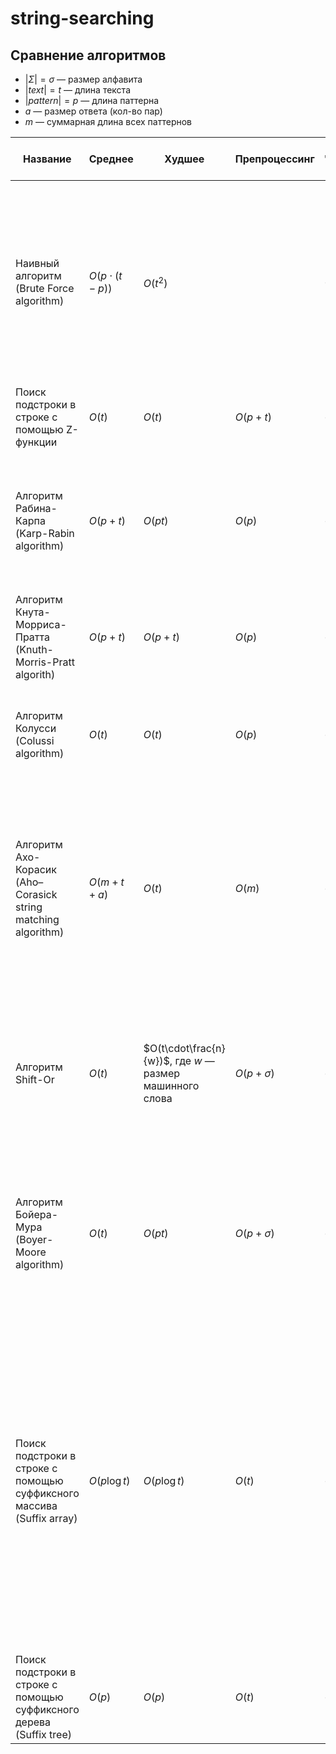 # string-searching

## Сравнение алгоритмов

- $|\Sigma| = \sigma$­ — размер алфавита
- $|text| = t$ — длина текста
- $|pattern| = p$ — длина паттерна
- $a$ — размер ответа (кол-во пар)
- $m$ — суммарная длина всех паттернов

| Название                                                               |  Среднее             |  Худшее                                      | Препроцессинг    |  Дополнительная память    |  Кол-во поисковых шаблонов    |  Порядок сравнения    |  Описание                                                                                                                                                                                                                                                                                                                           |
|------------------------------------------------------------------------|----------------------|----------------------------------------------|------------------|---------------------------|-------------------------------|-----------------------|-------------------------------------------------------------------------------------------------------------------------------------------------------------------------------------------------------------------------------------------------------------------------------------------------------------------------------------|
| Наивный алгоритм  (Brute Force algorithm)                              | $O(p \cdot (t - p))$ | $O(t^2)$                                   |                  | $O(1)$                  | Single                        | Прямой                | Если $p$ достаточно мало по сравнению с $t$, то асимптотика будет близкой к $O(t)$, что позволяет использовать его на практике в случаях, когда паттерн много меньше текста (например, Ctrl+F в браузерах)                                                                                               |
| Поиск подстроки в строке с помощью Z-функции                           | $O(t)$               | $O(t)$                                     | $O(p+t)$     | $O(p)$                  | Single                        | Прямой                | Использует Z-функцию                                                                                                                                                                                                                                                                                                                                    |
| Алгоритм Рабина-Карпа  (Karp-Rabin algorithm)                          | $O(p+t)$         | $O(pt)$                                   | $O(p)$         | $O(1)$                  | Single / Finite               | Прямой                | Данный алгоритм использует хэширование, что снижает скорость в среднем. Можно модифицировать для поиска нескольких паттернов                                                                                                                                                                                                        |
| Алгоритм Кнута-Морриса-Пратта  (Knuth-Morris-Pratt algorith)           | $O(p+t)$         | $O(p+t)$                                 | $O(p)$         | $O(p)$                  | Single                        | Прямой                | Использует  префикс-функцию                                                                                                                                                                                                                                                                                                         |
| Алгоритм Колусси  (Colussi algorithm)                                  | $O(t)$             | $O(t)$                                     | $O(p)$         | $O(p)$                  | Single                        | Прямой / Обратный     | Оптимизация  Алгоритма Кнута-Морриса-Пратта использует как прямой, так и обратный обход                                                                                                                                                                                                                                             |
| Алгоритм Ахо-Корасик  (Aho–Corasick string matching algorithm)         | $O(m+t+a)$     | $O(t)$                                     | $O(m)$         | $O(m\sigma)$                | Finite                        | Прямой                | Строит конечный автомат. Можно хранить таблицу переходов как индексный массив (array), а можно как Красно-черное дерево. В последнем случае уменьшится расход памяти, но ухудшится асимптотика                                                                                                                                      |
| Алгоритм Shift-Or                                                      | $O(t)$             | $O(t\cdot\frac{n}{w})$, где $w$ — размер машинного слова | $O(p+\sigma)$     | $O(p+\sigma)$              | Single                        | Прямой                | Использует тот факт, что в современных процессорах битовые сдвиг и или являются атомарными. Эффективен, если $p\le w$. Иначе деградирует и по памяти, и по сложности                                                                                                                                                                  |
| Алгоритм Бойера-Мура  (Boyer-Moore algorithm)                          | $O(t)$             | $O(pt)$                                   | $O(p+\sigma)$     | $O(p+\sigma)$              | Single                        | Обратный              | Считается наиболее быстрым из алгоритмов общего назначения. Использует эвристики. Существует большое количество оптимизаций                                                                                                                                                                                                      |
| Поиск подстроки в строке с помощью суффиксного массива  (Suffix array) | $O(p\log t)$    | $O(p\log t)$                            | $O(t)$         | $O(t)$                  | Single                        | Прямой                | Использует Суффиксный массив. Если использовать  Largest common prefix (lcp), то можно уменьшить асимптотику до $O(p+\log t)$. Суффиксный массив можно строить стандартными способами или  алгоритмом Карккайнена-Сандерса. Асимптотика приведена для построения суффиксного массива с помощью алгоритма Карккайнена-Сандерса |
| Поиск подстроки в строке с помощью суффиксного дерева  (Suffix tree)   | $O(p)$             | $O(p)$                                     | $O(t)$         | $O(t)$                  | Single                        | Прямой                | Позволяет выполнять поиск подстроки в строке за линейное время                                                                                                                                                                                                                                                                      |
